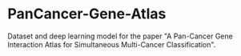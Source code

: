 # PanCancer-Gene-Atlas
Dataset and deep learning model for the paper "A Pan-Cancer Gene Interaction Atlas for Simultaneous Multi-Cancer Classification".
